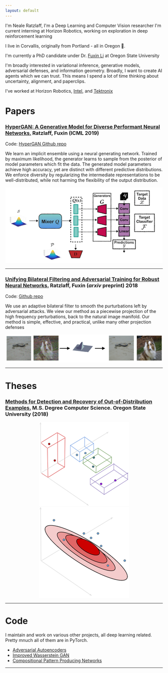 ```yaml
---
layout: default
---
```


I'm Neale Ratzlaff, I'm a Deep Learning and Computer Vision researcher
I'm current interning at Horizon Robotics, working on exploration in deep reinforcement learning

I live in Corvallis, originally from Portland - all in Oregon &#x1F332;.

I'm currently a PhD candidate under Dr. <a href="https://web.engr.oregonstate.edu/~lif/" class="landing-link">Fuxin Li</a> at Oregon State University</p>
I'm broadly interested in variational inference, generative models, adversarial defenses, and information geometry. Broadly, I want to create AI agents which we can trust. This means I spend a lot of time thinking about uncertainty, alignment, and paperclips.

        
I've worked at Horizon Robotics, [Intel](https://vimeo.com/170280447), and [Tektronix](https://www.tek.com/)


# Papers

### [HyperGAN: A Generative Model for Diverse Performant Neural Networks.](http://proceedings.mlr.press/v97/ratzlaff19a/ratzlaff19a.pdf) **Ratzlaff**, Fuxin (ICML 2019)

Code: [HyperGAN Github repo](https://github.com/neale/HyperGAN)

We learn an implicit ensemble using a neural generating network. Trained by maximum likelihood, the generator learns to sample from the posterior of model parameters which fit the data. 
The generated model parameters achieve high accuracy, yet are distinct with different predictive distributions. 
We enforce diversity by regularizing the intermediate representations to be well-distributed, while not harming the flexibility of the output distribution.  
<div style="text-align:center"><img src="/hypergan.png" /></div>

---------

### [Unifying Bilateral Filtering and Adversarial Training for Robust Neural Networks.](https://arxiv.org/abs/1804.01635) **Ratzlaff**, Fuxin (_arxiv_ preprint) 2018

Code: [Github repo](https://github.com/neale/adversarial-toolbox)

We use an adaptive bilateral filter to smooth the purturbations left by adversarial attacks. We view our method as a piecewise projection of the high frequency perturbations, back to the natural image manifold. Our method is simple, effective, and practical, unlike many other projection defenses

![BFNet](/BFNet.png)

---------

# Theses


### [Methods for Detection and Recovery of Out-of-Distribution Examples.](https://ir.library.oregonstate.edu/concern/graduate_thesis_or_dissertations/mw22vb88d) M.S. Degree Computer Science. Oregon State University (2018)

<div style="text-align:center"><img src="/class.png" /> <a       /> <img src="/density.png"/> </div>

---------

# Code

I maintain and work on various other projects, all deep learning related. Pretty mnuch all of them are in PyTorch. 

* [Adversarial Autoencoders](github.com/neale/adversarial-autoencoders)
* [Improved Wasserstein GAN](github.com/neale/Improved-WGAN)
* [Compositional Pattern Producing Networks](github.com/neale/CPPN)

---------


